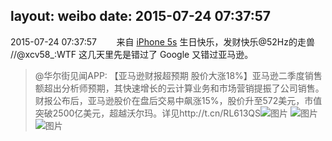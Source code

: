 layout: weibo
date: 2015-07-24 07:37:57
---
2015-07-24 07:37:57  &nbsp;&nbsp;&nbsp;&nbsp;&nbsp;&nbsp; 来自 <a href="sinaweibo://customweibosource" rel="nofollow">iPhone 5s</a>
生日快乐，发财快乐@52Hz的走兽  //@xcv58_:WTF 这几天里先是错过了 Google 又错过亚马逊。
>  @华尔街见闻APP: 【亚马逊财报超预期 股价大涨18%】亚马逊二季度销售额超出分析师预期，其快速增长的云计算业务和市场营销提振了公司销售。财报公布后，亚马逊股价在盘后交易中飙涨15%，股价升至572美元，市值突破2500亿美元，超越沃尔玛。详见http://t.cn/RL613QS ​​​
>  ![图片](https://ww1.sinaimg.cn/large/6fc2c0e5gw1euddx31xvaj20c702gmxn.jpg)
>  ![图片](https://ww2.sinaimg.cn/large/6fc2c0e5gw1euddx4aja7j20hs0audh7.jpg)
>  ![图片](https://ww3.sinaimg.cn/large/6fc2c0e5gw1euddx5bi4cj20zk0npgnv.jpg)
